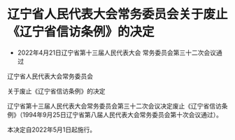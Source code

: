 # 辽宁省人民代表大会常务委员会关于废止《辽宁省信访条例》的决定

- 2022年4月21日辽宁省第十三届人民代表大会
  常务委员会第三十二次会议通过

<!-- INFO END -->

辽宁省人民代表大会常务委员会

关于废止《辽宁省信访条例》的决定

辽宁省第十三届人民代表大会常务委员会第三十二次会议决定废止《辽宁省信访条例》（1994年9月25日辽宁省第八届人民代表大会常务委员会第十次会议通过）。

本决定自2022年5月1日起施行。

